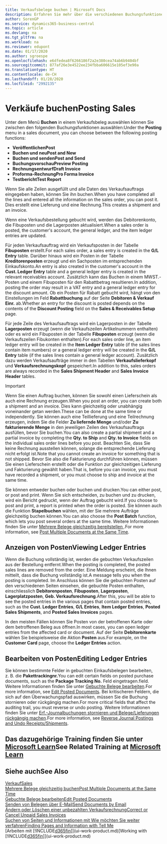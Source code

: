 ```yaml
---
title: Verkaufsbelege buchen | Microsoft Docs
description: Erfahren Sie mehr über die verschiedenen Buchungsfunktionen zum Buchen von Verkaufsbelegen und wie Sie gebuchte Belege aktualisieren können.
author: SorenGP
ms.service: dynamics365-business-central
ms.topic: article
ms.devlang: na
ms.tgt_pltfrm: na
ms.workload: na
ms.reviewer: edupont
ms.date: 01/17/2020
ms.author: sgroespe
ms.openlocfilehash: e6dfedea8f6266186f2a2e380cea74ab6b9404bf
ms.sourcegitcommit: 877af26e3e4522ee234fbba606615e105ef3e90a
ms.translationtype: HT
ms.contentlocale: de-CH
ms.lasthandoff: 01/28/2020
ms.locfileid: "2992135"
---
```

# <a name="posting-sales"></a><span data-ttu-id="ff159-103">Verkäufe buchen</span><span class="sxs-lookup"><span data-stu-id="ff159-103">Posting Sales</span></span>
<span data-ttu-id="ff159-104">Unter dem Menü **Buchen** in einem Verkaufsbeleg auswählen können Sie zwischen den folgenden Buchungsfunktionen auswählen:</span><span class="sxs-lookup"><span data-stu-id="ff159-104">Under the **Posting** menu in a sales document, you can choose between the following posting functions:</span></span>

* <span data-ttu-id="ff159-105">**Veröffentlichen**</span><span class="sxs-lookup"><span data-stu-id="ff159-105">**Post**</span></span>
* <span data-ttu-id="ff159-106">**Buchen und neu**</span><span class="sxs-lookup"><span data-stu-id="ff159-106">**Post and New**</span></span>
* <span data-ttu-id="ff159-107">**Buchen und senden**</span><span class="sxs-lookup"><span data-stu-id="ff159-107">**Post and Send**</span></span>
* <span data-ttu-id="ff159-108">**Buchungsvorschau**</span><span class="sxs-lookup"><span data-stu-id="ff159-108">**Preview Posting**</span></span>
* <span data-ttu-id="ff159-109">**Rechnungsentwurf**</span><span class="sxs-lookup"><span data-stu-id="ff159-109">**Draft Invoice**</span></span>
* <span data-ttu-id="ff159-110">**Proforma-Rechnung**</span><span class="sxs-lookup"><span data-stu-id="ff159-110">**Pro Forma Invoice**</span></span>
* <span data-ttu-id="ff159-111">**Testbericht**</span><span class="sxs-lookup"><span data-stu-id="ff159-111">**Test Report**</span></span>

<span data-ttu-id="ff159-112">Wenn Sie alle Zeilen ausgefüllt und alle Daten des Verkaufsauftrags eingegeben haben, können Sie ihn buchen.</span><span class="sxs-lookup"><span data-stu-id="ff159-112">When you have completed all the lines and entered all the information on the sales order, you can post it.</span></span> <span data-ttu-id="ff159-113">Dies erstellt eine Lieferung und eine Rechnung.</span><span class="sxs-lookup"><span data-stu-id="ff159-113">This creates a shipment and an invoice.</span></span>

<span data-ttu-id="ff159-114">Wenn eine Verkaufsbestellung gebucht wird, werden das Debitorenkonto, die Fibuposten und die Lagerposten aktualisiert.</span><span class="sxs-lookup"><span data-stu-id="ff159-114">When a sales order is posted, the customer's account, the general ledger, and the item ledger entries are updated.</span></span>

<span data-ttu-id="ff159-115">Für jeden Verkaufsauftrag wird ein Verkaufsposten in der Tabelle **Fibuposten** erstellt.</span><span class="sxs-lookup"><span data-stu-id="ff159-115">For each sales order, a sales entry is created in the **G/L Entry** table.</span></span> <span data-ttu-id="ff159-116">Darüber hinaus wird ein Posten in der Tabelle **Kreditorenposten** erzeugt und ein Sachposten im entsprechenden Einkaufskonto.</span><span class="sxs-lookup"><span data-stu-id="ff159-116">An entry is also created in the customer's account in the **Cust. Ledger Entry** table and a general ledger entry is created in the relevant receivables account.</span></span> <span data-ttu-id="ff159-117">Zusätzlich kann das Buchen in einem MWST.-Posten und einem Fibuposten für den Rabattbetrag resultieren.</span><span class="sxs-lookup"><span data-stu-id="ff159-117">In addition, posting the order may result in a VAT entry and a general ledger entry for the discount amount.</span></span> <span data-ttu-id="ff159-118">Ob ein Posten für Rabatt gebucht wird, hängt von den Einstellungen im Feld **Rabattbuchung** auf der Seite **Debitoren & Verkauf Einr.** ab.</span><span class="sxs-lookup"><span data-stu-id="ff159-118">Whether an entry for the discount is posted depends on the contents of the **Discount Posting** field on the **Sales & Receivables Setup** page.</span></span>

<span data-ttu-id="ff159-119">Für jede Zeile des Verkaufsauftrags wird ein Lagerposten in der Tabelle **Lagerposten** erzeugt (wenn die Verkaufszeilen Artikelnummern enthalten) oder es wird ein Fibuposten in der Tabelle **Fibuposten** erzeugt (wenn die Verkaufszeilen Fibukonten enthalten).</span><span class="sxs-lookup"><span data-stu-id="ff159-119">For each sales order line, an item ledger entry will be created in the **Item Ledger Entry** table (if the sales lines contain item numbers) or a general ledger entry will be created in the **G/L Entry** table (if the sales lines contain a general ledger account).</span></span> <span data-ttu-id="ff159-120">Zusätzlich dazu werden Verkaufsaufträge immer in den Tabellen **Verkaufslieferkopf** und **Verkaufsrechnungskopf** gespeichert.</span><span class="sxs-lookup"><span data-stu-id="ff159-120">In addition to this, sales orders are always recorded in the **Sales Shipment Header** and **Sales Invoice Header** tables.</span></span>

> [!IMPORTANT]  
>   <span data-ttu-id="ff159-121">Wenn Sie einen Auftrag buchen, können Sie sowohl einen Lieferschein als auch eine Rechnung erzeugen.</span><span class="sxs-lookup"><span data-stu-id="ff159-121">When you post an order, you can create both a shipment and an invoice.</span></span> <span data-ttu-id="ff159-122">Dies kann gleichzeitig oder unabhängig voneinander getan werden.</span><span class="sxs-lookup"><span data-stu-id="ff159-122">These can be done at the same time or independently.</span></span> <span data-ttu-id="ff159-123">Sie können auch eine Teillieferung und eine Teilrechnung erzeugen, indem Sie die Felder **Zu liefernde Menge** und/oder **Zu fakturierende Menge** in den jeweiligen Zeilen des Verkaufsauftrags ausfüllen, bevor Sie buchen.</span><span class="sxs-lookup"><span data-stu-id="ff159-123">You can also create a partial shipment and a partial invoice by completing the **Qty. to Ship** and **Qty. to Invoice** fields on the individual sales order lines before you post.</span></span> <span data-ttu-id="ff159-124">Beachten Sie, dass Sie keine Rechnung ausstellen können, solange die entsprechende Lieferung nicht erfolgt ist.</span><span class="sxs-lookup"><span data-stu-id="ff159-124">Note that you cannot create an invoice for something that is not shipped.</span></span> <span data-ttu-id="ff159-125">Bevor Sie also die Fakturierung durchführen können, müssen Sie einen Lieferschein erstellt oder die Funktion zur gleichzeitigen Lieferung und Fakturierung gewählt haben.</span><span class="sxs-lookup"><span data-stu-id="ff159-125">That is, before you can invoice, you must have recorded a shipment, or you must choose to ship and invoice at the same time.</span></span>

<span data-ttu-id="ff159-126">Sie können entweder buchen oder buchen und drucken.</span><span class="sxs-lookup"><span data-stu-id="ff159-126">You can either post, or post and print.</span></span> <span data-ttu-id="ff159-127">Wenn Sie sich entscheiden, zu buchen und zu drucken, wird ein Bericht gedruckt, wenn der Auftrag gebucht wird.</span><span class="sxs-lookup"><span data-stu-id="ff159-127">If you choose to post and print, a report is printed when the order is posted.</span></span> <span data-ttu-id="ff159-128">Sie können auch die Funktion **Stapelbuchen** wählen, mit der Sie mehrere Aufträge gleichzeitig buchen können.</span><span class="sxs-lookup"><span data-stu-id="ff159-128">You can also choose the **Post Batch** function, which lets you post several orders at the same time.</span></span> <span data-ttu-id="ff159-129">Weitere Informationen finden Sie unter [Mehrere Belege gleichzeitig bereitstellen ](ui-batch-posting.md).</span><span class="sxs-lookup"><span data-stu-id="ff159-129">For more information, see [Post Multiple Documents at the Same Time](ui-batch-posting.md).</span></span>

## <a name="viewing-ledger-entries"></a><span data-ttu-id="ff159-130">Anzeigen von Posten</span><span class="sxs-lookup"><span data-stu-id="ff159-130">Viewing Ledger Entries</span></span>
<span data-ttu-id="ff159-131">Wenn die Buchung vollständig ist, werden die gebuchten Verkaufszeilen aus der Bestellung entfernt.</span><span class="sxs-lookup"><span data-stu-id="ff159-131">When the posting is completed, the posted sales lines are removed from the order.</span></span> <span data-ttu-id="ff159-132">Eine Meldung erscheint, die Ihnen mitteilt, dass die Buchung vollständig ist.</span><span class="sxs-lookup"><span data-stu-id="ff159-132">A message tells you when the posting is completed.</span></span> <span data-ttu-id="ff159-133">Im Anschluss können Sie die gebuchten Posten auf den verschiedenen Seiten einsehen, die gebuchte Posten enthalten, einschliesslich **Debitorenposten**, **Fibuposten**, **Lagerposten**, **Lagerplatzposten**, **Geb. Verkaufsrechnung**.</span><span class="sxs-lookup"><span data-stu-id="ff159-133">After this, you will be able to see the posted entries in the various pages that contain posted entries, such as the **Cust. Ledger Entries**, **G/L Entries**, **Item Ledger Entries**, **Posted Sales Shipments**, and **Posted Sales Invoices** pages.</span></span>  

<span data-ttu-id="ff159-134">In den meisten Fällen können Sie Posten von der betroffenen Karte oder dem betroffenen Beleg aus öffnen.</span><span class="sxs-lookup"><span data-stu-id="ff159-134">In most cases, you can open ledger entries from the affected card or document.</span></span> <span data-ttu-id="ff159-135">Auf der Seite **Debitorenkarte** wählen Sie beispielsweise die Aktion **Posten** aus.</span><span class="sxs-lookup"><span data-stu-id="ff159-135">For example, on the **Customer Card** page, choose the **Ledger Entries** action.</span></span>

## <a name="editing-ledger-entries"></a><span data-ttu-id="ff159-136">Bearbeiten von Posten</span><span class="sxs-lookup"><span data-stu-id="ff159-136">Editing Ledger Entries</span></span>
<span data-ttu-id="ff159-137">Sie können bestimmte Felder in gebuchten Einkaufsbelegen bearbeiten, z. B. die **Pakettrackingnr.**</span><span class="sxs-lookup"><span data-stu-id="ff159-137">You can edit certain fields on posted purchase documents, such as the **Package Tracking No.**</span></span> <span data-ttu-id="ff159-138">Feld eingetragen.</span><span class="sxs-lookup"><span data-stu-id="ff159-138">field.</span></span> <span data-ttu-id="ff159-139">Weitere Informationen finden Sie unter [Gebuchte Belege bearbeiten](across-edit-posted-document.md).</span><span class="sxs-lookup"><span data-stu-id="ff159-139">For more information, see [Edit Posted Documents](across-edit-posted-document.md).</span></span> <span data-ttu-id="ff159-140">Bei kritischeren Feldern, die sich auf den Überwachungspfad auswirken, müssen Sie die Buchung stornieren oder rückgängig machen.</span><span class="sxs-lookup"><span data-stu-id="ff159-140">For more critical fields that affect the auditing trail, you must reverse or undo posting.</span></span> <span data-ttu-id="ff159-141">Weitere Informationen finden Sie unter [Erf.-Journalbuchungen stornieren und Belege/Lieferungen rückgängig machen](finance-how-reverse-journal-posting.md).</span><span class="sxs-lookup"><span data-stu-id="ff159-141">For more information, see [Reverse Journal Postings and Undo Receipts/Shipments](finance-how-reverse-journal-posting.md).</span></span>

## <a name="see-related-training-at-microsoft-learn"></a><span data-ttu-id="ff159-142">Das dazugehörige Training finden Sie unter [Microsoft Learn](/learn/modules/ship-invoice-items-dynamics-365-business-central/index)</span><span class="sxs-lookup"><span data-stu-id="ff159-142">See Related Training at [Microsoft Learn](/learn/modules/ship-invoice-items-dynamics-365-business-central/index)</span></span>

## <a name="see-also"></a><span data-ttu-id="ff159-143">Siehe auch</span><span class="sxs-lookup"><span data-stu-id="ff159-143">See Also</span></span>
[<span data-ttu-id="ff159-144">Verkauf</span><span class="sxs-lookup"><span data-stu-id="ff159-144">Sales</span></span>](sales-manage-sales.md)  
[<span data-ttu-id="ff159-145">Mehrere Belege gleichzeitig buchen</span><span class="sxs-lookup"><span data-stu-id="ff159-145">Post Multiple Documents at the Same Time</span></span>](ui-batch-posting.md)  
[<span data-ttu-id="ff159-146">Gebuchte Belege bearbeiten</span><span class="sxs-lookup"><span data-stu-id="ff159-146">Edit Posted Documents</span></span>](across-edit-posted-document.md)  
[<span data-ttu-id="ff159-147">Senden von Belegen über E-Mail</span><span class="sxs-lookup"><span data-stu-id="ff159-147">Send Documents by Email</span></span>](ui-how-send-documents-email.md)  
[<span data-ttu-id="ff159-148">Ändern oder Löschen einer unbezahlten Verkaufsrechnung</span><span class="sxs-lookup"><span data-stu-id="ff159-148">Correct or Cancel Unpaid Sales Invoices</span></span>](sales-how-correct-cancel-sales-invoice.md)  
[<span data-ttu-id="ff159-149">Suchen von Seiten und Informationen mit Wie möchten Sie weiter verfahren</span><span class="sxs-lookup"><span data-stu-id="ff159-149">Finding Pages and Information with Tell Me</span></span>](ui-search.md)  
<span data-ttu-id="ff159-150">[Arbeiten mit [!INCLUDE[d365fin](includes/d365fin_md.md)]](ui-work-product.md)</span><span class="sxs-lookup"><span data-stu-id="ff159-150">[Working with [!INCLUDE[d365fin](includes/d365fin_md.md)]](ui-work-product.md)</span></span>
